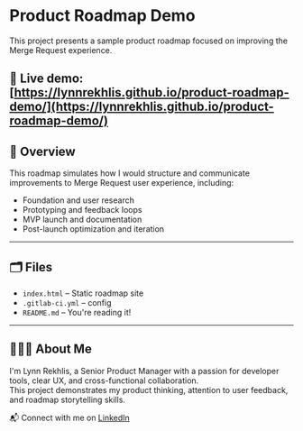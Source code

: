 # Product Roadmap Demo

This project presents a sample product roadmap focused on improving the Merge Request experience.

🔗 **Live demo**:  
[https://lynnrekhlis.github.io/product-roadmap-demo/](https://lynnrekhlis.github.io/product-roadmap-demo/)
---

## 🎯 Overview

This roadmap simulates how I would structure and communicate improvements to Merge Request user experience, including:

- Foundation and user research
- Prototyping and feedback loops
- MVP launch and documentation
- Post-launch optimization and iteration

---

## 🗂️ Files

- `index.html` – Static roadmap site
- `.gitlab-ci.yml` – config
- `README.md` – You're reading it!

---

## 👩🏻‍💻 About Me

I'm Lynn Rekhlis, a Senior Product Manager with a passion for developer tools, clear UX, and cross-functional collaboration.  
This project demonstrates my product thinking, attention to user feedback, and roadmap storytelling skills.

📬 Connect with me on [LinkedIn](https://www.linkedin.com/in/lynnrekhlis) 
